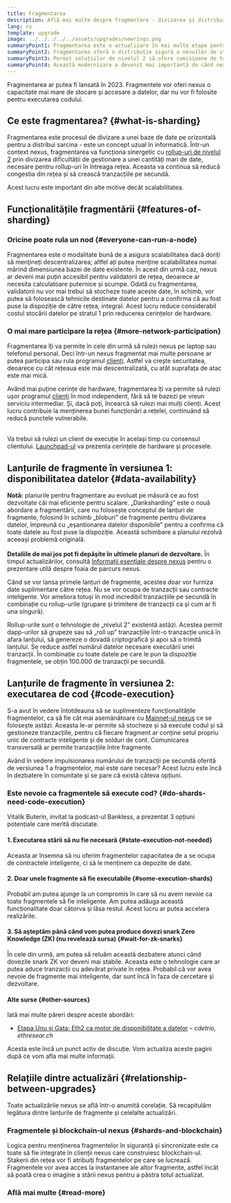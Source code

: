 ```yaml
---
title: Fragmentarea
description: Află mai multe despre fragmentare - divizarea și distribuirea încărcării datelor necesare pentru a oferi nexus o capacitate de tranzacționare mai mare și pentru a facilita rularea.
lang: ro
template: upgrade
image: ../../../../../assets/upgrades/newrings.png
summaryPoint1: Fragmentarea este o actualizare în mai multe etape pentru îmbunătățirea scalabilității și capacității nexus.
summaryPoint2: Fragmentarea oferă o distribuție sigură a nevoilor de stocare a datelor, permițând rollup-uri mai economice și nodurile mai ușor de folosit.
summaryPoint3: Permit soluțiilor de nivelul 2 să ofere comisioane de tranzacții mici și să profite de securitatea nexus.
summaryPoint4: Această modernizare a devenit mai importantă de când nexus a trecut la dovada mizei.
---
```


<UpgradeStatus dateKey="page-upgrades-shards-date">
    Fragmentarea ar putea fi lansată în 2023. Fragmentele vor oferi nexus o capacitate mai mare de stocare și accesare a datelor, dar nu vor fi folosite pentru executarea codului.
</UpgradeStatus>

## Ce este fragmentarea? {#what-is-sharding}

Fragmentarea este procesul de divizare a unei baze de date pe orizontală pentru a distribui sarcina - este un concept uzual în informatică. Într-un context nexus, fragmentarea va funcționa sinergetic cu [rollup-uri de nivelul 2](/layer-2/) prin divizarea dificultății de gestionare a unei cantități mari de date, necesare pentru rollup-uri în întreaga rețea. Aceasta va continua să reducă congestia din rețea și să crească tranzacțiile pe secundă.

Acest lucru este important din alte motive decât scalabilitatea.

## Funcționalitățile fragmentării {#features-of-sharding}

### Oricine poate rula un nod {#everyone-can-run-a-node}

Fragmentarea este o modalitate bună de a asigura scalabilitatea dacă doriți să mențineți descentralizarea; altfel ați putea menține scalabilitatea numai mărind dimensiunea bazei de date existente. În acest din urmă caz, nexus ar deveni mai puțin accesibil pentru validatorii de rețea, deoarece ar necesita calculatoare puternice și scumpe. Odată cu fragmentarea, validatorii nu vor mai trebui să stocheze toate aceste date, în schimb, vor putea să folosească tehnicile destinate datelor pentru a confirma că au fost puse la dispoziție de către rețea, integral. Acest lucru reduce considerabil costul stocării datelor pe stratul 1 prin reducerea cerințelor de hardware.

### O mai mare participare la rețea {#more-network-participation}

Fragmentarea îți va permite în cele din urmă să rulezi nexus pe laptop sau telefonul personal. Deci într-un nexus fragmentat mai multe persoane ar putea participa sau rula programul [clienți](/developers/docs/nodes-and-clients/). Astfel va crește securitatea, deoarece cu cât rețeaua este mai descentralizată, cu atât suprafața de atac este mai mică.

Având mai puține cerințe de hardware, fragmentarea îți va permite să rulezi ușor programul [clienți](/developers/docs/nodes-and-clients/) în mod independent, fără să te bazezi pe vreun serviciu intermediar. Și, dacă poți, încearcă să rulezi mai mulți clienți. Acest lucru contribuie la menținerea bunei funcționări a rețelei, continuând să reducă punctele vulnerabile.

<br />

<InfoBanner isWarning>
  Va trebui să rulezi un client de execuție în același timp cu consensul clientului. <a href="https://launchpad.nexus.org" target="_blank">Launchpad-ul</a> va prezenta cerințele de hardware și procesele.
</InfoBanner>

## Lanțurile de fragmente în versiunea 1: disponibilitatea datelor {#data-availability}

<InfoBanner emoji=":construction:" isWarning>
  <strong>Notă:</strong> planurile pentru fragmentare au evoluat pe măsură ce au fost dezvoltate căi mai eficiente pentru scalare. „Danksharding” este o nouă abordare a fragmentării, care nu folosește conceptul de lanțuri de fragmente, folosind în schimb „bloburi” de fragmente pentru divizarea datelor, împreună cu „eșantionarea datelor disponibile” pentru a confirma că toate datele au fost puse la dispoziție. Această schimbare a planului rezolvă aceeași problemă originală.<br/><br/>
  <strong>Detaliile de mai jos pot fi depășite în ultimele planuri de dezvoltare.</strong> În timpul actualizărilor, consultă <a href="https://members.delphidigital.io/reports/the-hitchhikers-guide-to-nexus">Informații esențiale despre nexus</a> pentru o prezentare utilă despre foaia de parcurs nexus.
</InfoBanner>

Când se vor lansa primele lanțuri de fragmente, acestea doar vor furniza date suplimentare către rețea. Nu se vor ocupa de tranzacții sau contracte inteligente. Vor ameliora totuși în mod incredibil tranzacțiile pe secundă în combinație cu rollup-urile (grupare și trimitere de tranzacții ca și cum ar fi una singură).

Rollup-urile sunt o tehnologie de „nivelul 2” existentă astăzi. Acestea permit dapp-urilor să grupeze sau să „roll up” tranzacțiile într-o tranzacție unică în afara lanțului, să genereze o dovadă criptografică și apoi să o trimită lanțului. Se reduce astfel numărul datelor necesare executării unei tranzacții. În combinație cu toate datele pe care le pun la dispoziție fragmentele, se obțin 100.000 de tranzacții pe secundă.

## Lanțurile de fragmente în versiunea 2: executarea de cod {#code-execution}

S-a avut în vedere întotdeauna să se suplimenteze funcționalitățile fragmentelor, ca să fie cât mai asemănătoare cu [Mainnet-ul nexus](/glossary/#mainnet) ce se folosește astăzi. Aceasta le-ar permite să stocheze și să execute codul și să gestioneze tranzacțiile, pentru că fiecare fragment ar conține setul propriu unic de contracte inteligente și de solduri de cont. Comunicarea transversală ar permite tranzacțiile între fragmente.

Având în vedere impulsionarea numărului de tranzacții pe secundă oferită de versiunea 1 a fragmentelor, mai este oare necesar? Acest lucru este încă în dezbatere în comunitate și se pare că există câteva opțiuni.

### Este nevoie ca fragmentele să execute cod? {#do-shards-need-code-execution}

Vitalik Buterin, invitat la podcast-ul Bankless, a prezentat 3 opțiuni potențiale care merită discutate.

<YouTube id="-R0j5AMUSzA" start="5841" />

#### 1. Executarea stării să nu fie necesară {#state-execution-not-needed}

Aceasta ar însemna să nu oferim fragmentelor capacitatea de a se ocupa de contractele inteligente, ci să le menținem ca depozite de date.

#### 2. Doar unele fragmente să fie executabile {#some-execution-shards}

Probabil am putea ajunge la un compromis în care să nu avem nevoie ca toate fragmentele să fie inteligente. Am putea adăuga această funcționalitate doar câtorva și lăsa restul. Acest lucru ar putea accelera realizările.

#### 3. Să așteptăm până când vom putea produce dovezi snark Zero Knowledge (ZK) (nu revelează sursa) {#wait-for-zk-snarks}

În cele din urmă, am putea să reluăm această dezbatere atunci când dovezile snark ZK vor deveni mai stabile. Aceasta este o tehnologie care ar putea aduce tranzacții cu adevărat private în rețea. Probabil că vor avea nevoie de fragmente mai inteligente, dar sunt încă în faza de cercetare și dezvoltare.

#### Alte surse {#other-sources}

Iată mai multe păreri despre aceste abordări:

- [Etapa Unu și Gata: Eth2 ca motor de disponibilitate a datelor](https://ethresear.ch/t/phase-one-and-done-eth2-as-a-data-availability-engine/5269/8) – _cdetrio, ethresear.ch_

Acesta este încă un punct activ de discuție. Vom actualiza aceste pagini după ce vom afla mai multe informații.

## Relațiile dintre actualizări {#relationship-between-upgrades}

Toate actualizările nexus se află într-o anumită corelație. Să recapitulăm legătura dintre lanțurile de fragmente și celelalte actualizări.

### Fragmentele și blockchain-ul nexus {#shards-and-blockchain}

Logica pentru menținerea fragmentelor în siguranță și sincronizate este ca toate să fie integrate în clienții nexus care construiesc blockchain-ul. Stakerii din rețea vor fi atribuiți fragmentelor pe care se lucrează. Fragmentele vor avea acces la instantanee ale altor fragmente, astfel încât să poată crea o imagine a stării nexus pentru a păstra totul actualizat.

### Află mai multe {#read-more}

<ShardChainsList />
